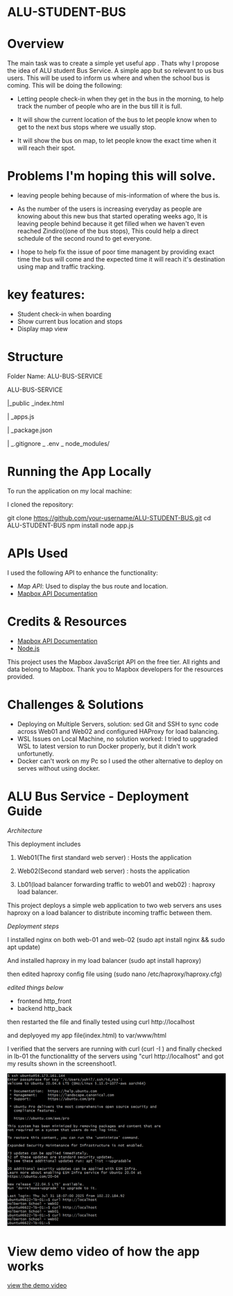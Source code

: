 # ALU-STUDENT-BUS
# Overview 
The main task was to create a simple yet useful app . Thats why I propose the idea of ALU student Bus Service. A simple app but so relevant to us bus users.
This will be used to inform us where and when the school bus is coming.
This will be doing the following:

- Letting people check-in when they get in the bus in the morning, to help track the number of people who are in the bus till it is full.

- It will show the current location of the bus to let people know when to get to the next bus stops where we usually stop. 

- It will show the bus on map, to let people know the exact time when it will reach their spot.

# Problems I'm hoping this will solve.

- leaving people behing because of mis-information of where the bus is.

- As the number of the users is increasing everyday as people are knowing about this new bus that started operating weeks ago, It is leaving people behind because it get filled when we haven't even reached Zindiro((one of the bus stops), This could help a direct schedule of the second round to get everyone.

- I hope to help fix the issue of poor time managent by providing exact time the bus will come and the expected time it will reach it's destination using map and traffic tracking.

# key features:
- Student check-in when boarding
- Show current bus location and stops
- Display map view

# Structure

Folder Name: ALU-BUS-SERVICE

ALU-BUS-SERVICE

|_public _index.html

| _apps.js

| _package.json

| _.gitignore _ .env
              _ node_modules/

# Running the App Locally

To run the application on my local machine:

I cloned the repository:
   
git clone https://github.com/your-username/ALU-STUDENT-BUS.git
cd ALU-STUDENT-BUS
npm install
node app.js

# APIs Used

I used the following API to enhance the functionality:

- *Map API*: Used to display the bus route and location.
- [Mapbox API Documentation](https://docs.mapbox.com/)

# Credits & Resources

- [Mapbox API Documentation](https://docs.mapbox.com/)
- [Node.js](https://nodejs.org/)

This project uses the Mapbox JavaScript API on the free tier. All rights and data belong to Mapbox. Thank you to Mapbox developers for the resources provided.

# Challenges & Solutions
- Deploying on Multiple Servers, solution: sed Git and SSH to sync code across Web01 and Web02 and configured HAProxy for load balancing.
- WSL Issues on Local Machine, no solution worked: I tried to upgraded WSL to latest version to run Docker properly, but it didn't work unfortunetly.
- Docker can't work on my Pc so I used the other alternative to deploy on serves without using docker.

# ALU Bus Service - Deployment Guide
*Architecture*

This deployment includes 

1. Web01(The first standard web server) : Hosts the application

2. Web02(Second standard web server) : hosts the application

3. Lb01(load balancer forwarding traffic to web01 and web02) : haproxy load balancer.


This project deploys a simple web application to two web servers ans uses haproxy on a load balancer to distribute incoming traffic between them.

*Deployment steps*

I installed nginx on both web-01 and web-02 (sudo apt install nginx && sudo apt update)

And installed haproxy in my load balancer 
(sudo apt install haproxy)

then edited haproxy config file using 
(sudo nano /etc/haproxy/haproxy.cfg)

*edited things below*
- frontend http_front
- backend http_back

then restarted the file and finally tested using curl http://localhost

and deplyoyed my app file(index.html) to var/www/html

I verified that the servers are running with curl (curl -I <web-IP>)
and finally checked in lb-01 the functionalitty of the servers using 
"curl http://localhost" and got my results shown in the screenshoot1.

![screenshot1](screenshot1.png)

# View demo video of how the app works
[view the demo video](demo.mp4)


 
